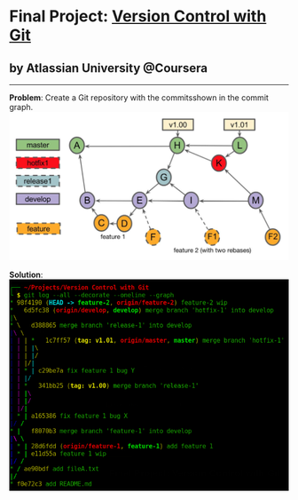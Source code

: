# Final Project: [Version Control with Git](https://www.coursera.org/learn/version-control-with-git)
## by Atlassian University @Coursera
---

**Problem**: Create​ a Git​ repository​ with​ the​ commits​ shown​ in​ the​ commit​ graph​.
![](screenshots/problem.png)

**Solution**:
![](screenshots/solution.png)
